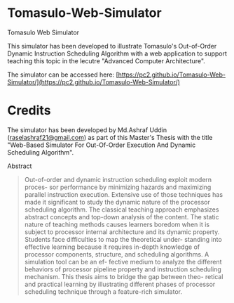 # Tomasulo-Web-Simulator
Tomasulo Web Simulator

This simulator has been developed to illustrate Tomasulo's Out-of-Order Dynamic Instruction Scheduling Algorithm with a web application to support teaching this topic in the lecutre "Advanced Computer Architecture".

The simulator can be accessed here: [https://pc2.github.io/Tomasulo-Web-Simulator/](https://pc2.github.io/Tomasulo-Web-Simulator/)

# Credits
The simulator has been developed by Md.Ashraf Uddin  (<raselashraf21@gmail.com>) as part of this Master's Thesis with the title "Web-Based Simulator For Out-Of-Order Execution And Dynamic Scheduling Algorithm".

Abstract
> Out-of-order and dynamic instruction scheduling exploit modern proces- sor performance by minimizing hazards and maximizing parallel instruction execution. Extensive use of those techniques has made it significant to study the dynamic nature of the processor scheduling algorithm. The classical teaching approach emphasizes abstract concepts and top-down analysis of the content. The static nature of teaching methods causes learners boredom when it is subject to processor internal architecture and its dynamic property. Students face difficulties to map the theoretical under- standing into effective learning because it requires in-depth knowledge of processor components, structure, and scheduling algorithms. A simulation tool can be an ef- fective medium to analyze the different behaviors of processor pipeline property and instruction scheduling mechanism. This thesis aims to bridge the gap between theo- retical and practical learning by illustrating different phases of processor scheduling technique through a feature-rich simulator.
